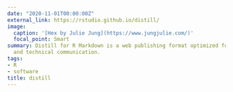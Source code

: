 ```yaml
---
date: "2020-11-01T00:00:00Z"
external_link: https://rstudio.github.io/distill/
image:
  caption: '[Hex by Julie Jung](https://www.jungjulie.com/)'
  focal_point: Smart
summary: Distill for R Markdown is a web publishing format optimized for scientific
  and technical communication.
tags:
- R
- software
title: distill
---
```

